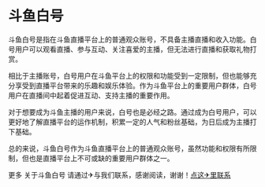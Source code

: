 # 斗鱼白号

斗鱼白号是指在斗鱼直播平台上的普通观众账号，不具备主播直播和收入功能。白号用户可以观看直播、参与互动、关注喜爱的主播，但无法进行直播和获取礼物打赏。

相比于主播账号，白号用户在斗鱼平台上的权限和功能受到一定限制，但也能够充分享受到直播平台带来的乐趣和娱乐体验。作为斗鱼平台上的重要用户群体，白号用户在直播间中起着促进互动、支持主播的重要作用。

对于想要成为斗鱼主播的用户来说，白号也是必经之路。通过成为白号用户，可以更好地了解直播平台的运作机制，积累一定的人气和粉丝基础，为日后成为主播打下基础。

总的来说，斗鱼白号作为斗鱼直播平台上的普通观众账号，虽然功能和权限有所限制，但也是直播平台上不可或缺的重要用户群体之一。

更多 关于斗鱼白号 请通过✈与我们联系，感谢阅读，谢谢！[点这✈里联系](https://ads.k02.cc)